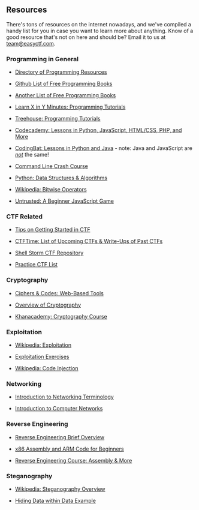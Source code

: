 ## Resources

There's tons of resources on the internet nowadays, and we've compiled a handy list for you in case you want to learn more about anything. Know of a good resource that's not on here and should be? Email it to us at [team@easyctf.com](mailto:team@easyctf.com).

### Programming in General

*   [Directory of Programming Resources](http://www.freeprogrammingresources.com/)
*   [Github List of Free Programming Books](https://github.com/vhf/free-programming-books/blob/master/free-programming-books.md)
*   [Another List of Free Programming Books](http://programming-motherfucker.com/become.html)
*   [Learn X in Y Minutes: Programming Tutorials](http://learnxinyminutes.com/)
*   [Treehouse: Programming Tutorials](http://teamtreehouse.com/library/introduction-to-programming)
*   [Codecademy: Lessons in Python, JavaScript, HTML/CSS, PHP, and More](http://www.codecademy.com/)
*   [CodingBat: Lessons in Python and Java](http://codingbat.com/) - note: Java and JavaScript are _<u>not</u>_ the same!

*   [Command Line Crash Course](http://cli.learncodethehardway.org/book/)
*   [Python: Data Structures & Algorithms](http://interactivepython.org/courselib/static/pythonds/index.html)

*   [Wikipedia: Bitwise Operators](http://en.wikipedia.org/wiki/Bitwise_operation)

*   [Untrusted: A Beginner JavaScript Game](http://alexnisnevich.github.io/untrusted/)

### CTF Related

*   [Tips on Getting Started in CTF](http://www.endgame.com/blog/how-to-get-started-in-ctf.html)

*   [CTFTime: List of Upcoming CTFs & Write-Ups of Past CTFs](https://ctftime.org/)
*   [Shell Storm CTF Repository](http://repo.shell-storm.org/CTF/)
*   [Practice CTF List](http://captf.com/practice-ctf/)

### Cryptography

*   [Ciphers & Codes: Web-Based Tools](http://rumkin.com/tools/cipher/)

*   [Overview of Cryptography](http://www.garykessler.net/library/crypto.html)

*   [Khanacademy: Cryptography Course](https://www.khanacademy.org/computing/computer-science/cryptography)

### Exploitation

*   [Wikipedia: Exploitation](http://en.wikipedia.org/wiki/Exploit_(computer_security))

*   [Exploitation Exercises](http://exploit-exercises.com/)

*   [Wikipedia: Code Injection](http://en.wikipedia.org/wiki/Code_injection)

### Networking

*   [Introduction to Networking Terminology](https://www.digitalocean.com/community/tutorials/an-introduction-to-networking-terminology-interfaces-and-protocols)

*   [Introduction to Computer Networks](http://intronetworks.cs.luc.edu/current/html/)

### Reverse Engineering

*   [Reverse Engineering Brief Overview](https://www.udemy.com/blog/reverse-engineering-tutorial/)

*   [x86 Assembly and ARM Code for Beginners](http://beginners.re/RE_for_beginners-en.pdf)

*   [Reverse Engineering Course: Assembly & More](http://repo.hackerzvoice.net/depot_madchat/windoz/win32inc/reversing/re.pdf)

### Steganography

*   [Wikipedia: Steganography Overview](http://en.wikipedia.org/wiki/Steganography)

*   [Hiding Data within Data Example](http://www.garykessler.net/library/steganography.html)
</div></div>